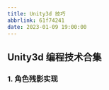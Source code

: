 ```yaml
---
title: Unity3d 技巧
abbrlink: 61f74241
date: 2023-01-09 19:00:00
---
```


## Unity3d 编程技术合集

### 1. 角色残影实现
